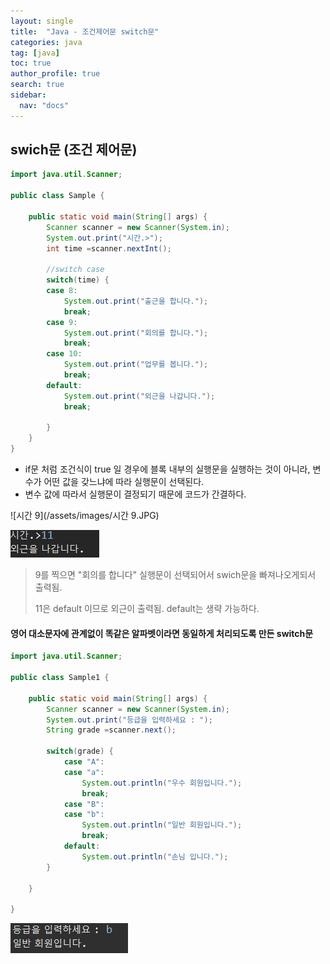 ```yaml
---
layout: single
title:  "Java - 조건제어문 switch문"
categories: java
tag: [java]
toc: true
author_profile: true
search: true
sidebar:
  nav: "docs"
---
```


## swich문 (조건 제어문)


```java
import java.util.Scanner;

public class Sample {

	public static void main(String[] args) {
		Scanner scanner = new Scanner(System.in);
		System.out.print("시간.>");
		int time =scanner.nextInt();
		
		//switch case
		switch(time) {
		case 8:
			System.out.print("출근을 합니다.");
			break;
		case 9:
			System.out.print("회의를 합니다.");
			break;
		case 10:
			System.out.print("업무를 봅니다.");
			break;
		default:
			System.out.print("외근을 나갑니다.");
			break;
			
		}		  
	}
}
```

- if문 처럼 조건식이 true 일 경우에 블록 내부의 실행문을 실행하는 것이 아니라, 변수가 어떤 값을 갖느냐에 따라 실행문이 선택된다.
- 변수 값에 따라서 실행문이 결정되기 때문에 코드가 간결하다.



![시간 9](/assets/images/시간 9.JPG)

![외근](/assets/images/외근.JPG)

> 9를 찍으면 "회의를 합니다" 실행문이 선택되어서 swich문을 빠져나오게되서 출력됨.
>
> 11은 default 이므로 외근이 출력됨. default는 생략 가능하다.



#### **영어 대소문자에 관계없이 똑같은 알파벳이라면 동일하게 처리되도록 만든 switch문**

```java
import java.util.Scanner;

public class Sample1 {

	public static void main(String[] args) {
		Scanner scanner = new Scanner(System.in);
		System.out.print("등급을 입력하세요 : ");
		String grade =scanner.next();
		
		switch(grade) {
			case "A":
			case "a":
				System.out.println("우수 회원입니다.");
				break;
			case "B":
			case "b":
				System.out.println("일반 회원입니다.");
				break;
			default:
				System.out.println("손님 입니다.");
		}

	}

}
```

![일반회원](/assets/images/일반회원.JPG)
